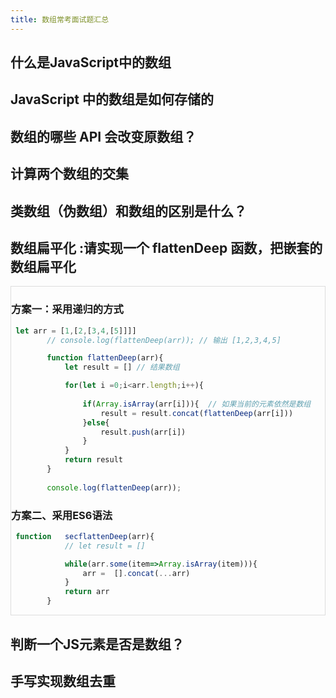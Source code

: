 ```yaml
---
title: 数组常考面试题汇总
---
```


## 什么是JavaScript中的数组

## JavaScript 中的数组是如何存储的

## 数组的哪些 API 会改变原数组？



## 计算两个数组的交集

## 类数组（伪数组）和数组的区别是什么？

## 数组扁平化 :请实现一个 flattenDeep 函数，把嵌套的数组扁平化

<div style="border:1px solid #ddd">


### 方案一：采用递归的方式

```js
 let arr = [1,[2,[3,4,[5]]]]
        // console.log(flattenDeep(arr)); // 输出 [1,2,3,4,5]

        function flattenDeep(arr){
            let result = [] // 结果数组

            for(let i =0;i<arr.length;i++){
                
                if(Array.isArray(arr[i])){  // 如果当前的元素依然是数组
                    result = result.concat(flattenDeep(arr[i]))
                }else{
                    result.push(arr[i])
                }
            }
            return result
        }
        
        console.log(flattenDeep(arr));
```

### 方案二、采用ES6语法

```js
 function   secflattenDeep(arr){
            // let result = []

            while(arr.some(item=>Array.isArray(item))){
                arr =  [].concat(...arr)
            }
            return arr
        }
```

</div>

## 判断一个JS元素是否是数组？

## 手写实现数组去重